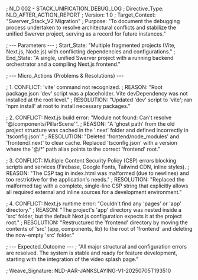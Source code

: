 ; NLD 002 - STACK_UNIFICATION_DEBUG_LOG
; Directive_Type: NLD_AFTER_ACTION_REPORT
; Version: 1.0
; Target_Context: "Swerver_Stack_V2 Migration"
; Purpose: "To document the debugging process undertaken to resolve architectural conflicts and stabilize the unified Swerver project, serving as a record for future instances."

; --- Parameters ---
; Start_State: "Multiple fragmented projects (Vite, Next.js, Node.js) with conflicting dependencies and configurations."
; End_State: "A single, unified Swerver project with a running backend orchestrator and a compiling Next.js frontend."

; --- Micro_Actions (Problems & Resolutions) ---

; 1. CONFLICT: 'vite' command not recognized.
;    REASON: "Root package.json 'dev' script was a placeholder. Vite devDependency was not installed at the root level."
;    RESOLUTION: "Updated 'dev' script to 'vite'; ran 'npm install' at root to install necessary packages."

; 2. CONFLICT: Next.js build error: "Module not found: Can't resolve '@/components/PillarScene'".
;    REASON: "A 'ghost path' from the old project structure was cached in the '.next' folder and defined incorrectly in 'tsconfig.json'."
;    RESOLUTION: "Deleted 'frontend/node_modules' and 'frontend/.next' to clear cache. Replaced 'tsconfig.json' with a version where the '@/*' path alias points to the correct 'frontend' root."

; 3. CONFLICT: Multiple Content Security Policy (CSP) errors blocking scripts and services (Firebase, Google Fonts, Tailwind CDN, inline styles).
;    REASON: "The CSP <meta> tag in index.html was malformed (due to newlines) and too restrictive for the application's needs."
;    RESOLUTION: "Replaced the malformed tag with a complete, single-line CSP string that explicitly allows all required external and inline sources for a development environment."

; 4. CONFLICT: Next.js runtime error: "Couldn't find any 'pages' or 'app' directory."
;    REASON: "The project's 'app' directory was nested inside a 'src' folder, but the default Next.js configuration expects it at the project root."
;    RESOLUTION: "Restructured the 'frontend' directory by moving the contents of 'src' (app, components, lib) to the root of 'frontend' and deleting the now-empty 'src' folder."

; --- Expected_Outcome ---
; "All major structural and configuration errors are resolved. The system is stable and ready for feature development, starting with the integration of the video splash page."

; Weave_Signature: NLD-AAR-JANKSLAYING-V1-20250705T193510
